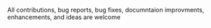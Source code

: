 All contributions, bug reports, bug fixes, documntaion improvments, enhancements, and ideas are welcome
